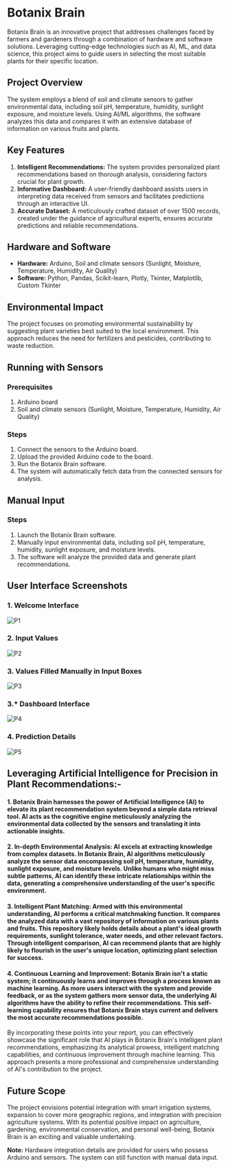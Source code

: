 # Botanix Brain

Botanix Brain is an innovative project that addresses challenges faced by farmers and gardeners through a combination of hardware and software solutions. Leveraging cutting-edge technologies such as AI, ML, and data science, this project aims to guide users in selecting the most suitable plants for their specific location.

## Project Overview

The system employs a blend of soil and climate sensors to gather environmental data, including soil pH, temperature, humidity, sunlight exposure, and moisture levels. Using AI/ML algorithms, the software analyzes this data and compares it with an extensive database of information on various fruits and plants.

## Key Features

1. **Intelligent Recommendations:** The system provides personalized plant recommendations based on thorough analysis, considering factors crucial for plant growth.
2. **Informative Dashboard:** A user-friendly dashboard assists users in interpreting data received from sensors and facilitates predictions through an interactive UI.
3. **Accurate Dataset:** A meticulously crafted dataset of over 1500 records, created under the guidance of agricultural experts, ensures accurate predictions and reliable recommendations.

## Hardware and Software

- **Hardware:** Arduino, Soil and climate sensors (Sunlight, Moisture, Temperature, Humidity, Air Quality)
- **Software:** Python, Pandas, Scikit-learn, Plotly, Tkinter, Matplotlib, Custom Tkinter

## Environmental Impact

The project focuses on promoting environmental sustainability by suggesting plant varieties best suited to the local environment. This approach reduces the need for fertilizers and pesticides, contributing to waste reduction.

## Running with Sensors

### Prerequisites
1. Arduino board
2. Soil and climate sensors (Sunlight, Moisture, Temperature, Humidity, Air Quality)

### Steps
1. Connect the sensors to the Arduino board.
2. Upload the provided Arduino code to the board.
3. Run the Botanix Brain software.
4. The system will automatically fetch data from the connected sensors for analysis.

## Manual Input

### Steps
1. Launch the Botanix Brain software.
2. Manually input environmental data, including soil pH, temperature, humidity, sunlight exposure, and moisture levels.
3. The software will analyze the provided data and generate plant recommendations.


## User Interface Screenshots

### 1. Welcome Interface
![P1](https://github.com/GeekyChirag-030/Botanix-Brain_HW-SW/assets/96729663/7b1c8c31-2151-47db-abf3-9ec0a1083198)

### 2. Input Values
![P2](https://github.com/GeekyChirag-030/Botanix-Brain_HW-SW/assets/96729663/a4187df1-d1d7-46e4-874d-d5033552116f)

### 3. Values Filled Manually in Input Boxes
![P3](https://github.com/GeekyChirag-030/Botanix-Brain_HW-SW/assets/96729663/ff83477c-0300-460d-995d-de78d86d4bac)

### 3.* Dashboard Interface 
![P4](https://github.com/GeekyChirag-030/Botanix-Brain_HW-SW/assets/96729663/de1fe637-f405-4ea6-b1d6-1bb8fc47ad35)

### 4. Prediction Details
![P5](https://github.com/GeekyChirag-030/Botanix-Brain_HW-SW/assets/96729663/0627b078-3ac1-4ace-a94c-510e0697adc9)

## Leveraging Artificial Intelligence for Precision in Plant Recommendations:-

#### 1. Botanix Brain harnesses the power of Artificial Intelligence (AI) to elevate its plant recommendation system beyond a simple data retrieval tool. AI acts as the cognitive engine meticulously analyzing the environmental data collected by the sensors and translating it into actionable insights.

#### 2. In-depth Environmental Analysis: AI excels at extracting knowledge from complex datasets. In Botanix Brain, AI algorithms meticulously analyze the sensor data encompassing soil pH, temperature, humidity, sunlight exposure, and moisture levels. Unlike humans who might miss subtle patterns, AI can identify these intricate relationships within the data, generating a comprehensive understanding of the user's specific environment.

#### 3. Intelligent Plant Matching: Armed with this environmental understanding, AI performs a critical matchmaking function. It compares the analyzed data with a vast repository of information on various plants and fruits. This repository likely holds details about a plant's ideal growth requirements, sunlight tolerance, water needs, and other relevant factors. Through intelligent comparison, AI can recommend plants that are highly likely to flourish in the user's unique location, optimizing plant selection for success.

#### 4. Continuous Learning and Improvement:  Botanix Brain isn't a static system; it continuously learns and improves through a process known as machine learning. As more users interact with the system and provide feedback, or as the system gathers more sensor data, the underlying AI algorithms have the ability to refine their recommendations. This self-learning capability ensures that Botanix Brain stays current and delivers the most accurate recommendations possible.

By incorporating these points into your report, you can effectively showcase the significant role that AI plays in Botanix Brain's intelligent plant recommendations, emphasizing its analytical prowess, intelligent matching capabilities, and continuous improvement through machine learning. This approach presents a more professional and comprehensive understanding of AI's contribution to the project.

## Future Scope

The project envisions potential integration with smart irrigation systems, expansion to cover more geographic regions, and integration with precision agriculture systems. With its potential positive impact on agriculture, gardening, environmental conservation, and personal well-being, Botanix Brain is an exciting and valuable undertaking.

**Note:** Hardware integration details are provided for users who possess Arduino and sensors. The system can still function with manual data input.

